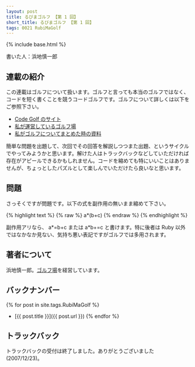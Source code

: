 ```yaml
---
layout: post
title: るびまゴルフ 【第 1 回】
short_title: るびまゴルフ 【第 1 回】
tags: 0021 RubiMaGolf
---
```

{% include base.html %}


書いた人：浜地慎一郎

## 連載の紹介

この連載はゴルフについて扱います。ゴルフと言っても本当のゴルフではなく、コードを短く書くことを競うコードゴルフです。ゴルフについて詳しくは以下をご参照下さい。

* [Code Golf のサイト](http://codegolf.com/)
* [私が運営しているゴルフ場](http://golf.shinh.org/)
* [私がゴルフについてまとめた時の資料](http://shinh.skr.jp/dat_dir/golf_prosym.pdf)


簡単な問題を出題して、次回でその回答を解説しつつまた出題、というサイクルでやってみようかと思います。解けた人はトラックバックなどしていただければ存在がアピールできるかもしれません。コードを縮めても特にいいことはありませんが、ちょっとしたパズルとして楽しんでいただけたら良いなと思います。

## 問題

さっそくですが問題です。以下の式を副作用の無いまま縮めて下さい。

{% highlight text %}
{% raw %}
a*(b+c)
{% endraw %}
{% endhighlight %}


副作用アリなら、 a*=b+c または a*b+=c と書けます。特に後者は Ruby 以外ではなかなか見ない、気持ち悪い表記ですがゴルフでは多用されます。

## 著者について

浜地慎一郎。[ゴルフ場](http://golf.shinh.org/)を経営しています。

## バックナンバー

{% for post in site.tags.RubiMaGolf %}
  - [{{ post.title }}]({{ post.url }})
{% endfor %}

## トラックバック

トラックバックの受付は終了しました。ありがとうございました(2007/12/23)。


